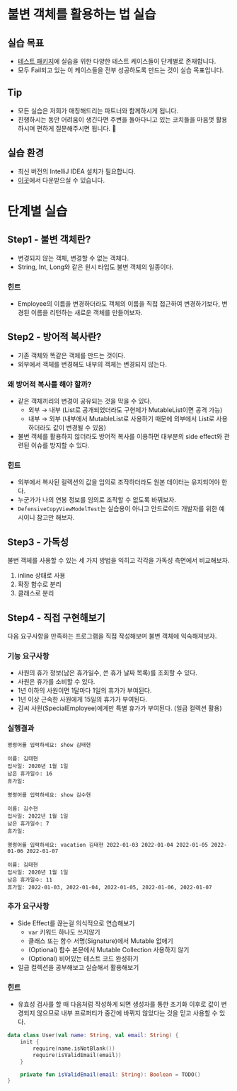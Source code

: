 # 불변 객체를 활용하는 법 실습

## 실습 목표

- [​테스트 패키지](https://github.com/next-step/edu-concert-immutable/tree/main/src/test/kotlin/camp/nextstep/edu/immutable)에 실습을 위한 다양한 테스트 케이스들이 단계별로 존재합니다.
- 모두 Fail되고 있는 이 케이스들을 전부 성공하도록 만드는 것이 실습 목표입니다.

## Tip

- 모든 실습은 저희가 매칭해드리는 파트너와 함께하시게 됩니다.
- 진행하시는 동안 어려움이 생긴다면 주변을 돌아다니고 있는 코치들을 마음껏 활용하시며 편하게 질문해주시면 됩니다. 🙂

## 실습 환경

- 최신 버전의 IntelliJ IDEA 설치가 필요합니다.
- [이곳](https://www.jetbrains.com/ko-kr/idea/download/#section=mac)에서 다운받으실 수 있습니다.

# 단계별 실습

## Step1 - 불변 객체란?

- 변경되지 않는 객체, 변경할 수 없는 객체다.
- String, Int, Long와 같은 원시 타입도 불변 객체의 일종이다.

### 힌트

- Employee의 이름을 변경하더라도 객체의 이름을 직접 접근하여 변경하기보다, 변경된 이름을 리턴하는 새로운 객체를 만들어보자.

## Step2 - 방어적 복사란?

- 기존 객체와 똑같은 객체를 만드는 것이다.
- 외부에서 객체를 변경해도 내부의 객체는 변경되지 않는다.

### 왜 방어적 복사를 해야 할까?

- 같은 객체끼리의 변경이 공유되는 것을 막을 수 있다.
  - 외부 → 내부 (List로 공개되었더라도 구현체가 MutableList이면 공격 가능)
  - 내부 → 외부 (내부에서 MutableList로 사용하기 때문에 외부에서 List로 사용하더라도 값이 변경될 수 있음)
- 불변 객체를 활용하지 않더라도 방어적 복사를 이용하면 대부분의 side effect와 관련된 이슈를 방지할 수 있다.

### 힌트

- 외부에서 복사된 컬렉션의 값을 임의로 조작하더라도 원본 데이터는 유지되어야 한다.
- 누군가가 나의 연봉 정보를 임의로 조작할 수 없도록 바꿔보자.
- `DefensiveCopyViewModelTest`는 실습용이 아니고 안드로이드 개발자를 위한 예시이니 참고만 해보자.

## Step3 - 가독성

불변 객체를 사용할 수 있는 세 가지 방법을 익히고 각각을 가독성 측면에서 비교해보자.

1. inline 상태로 사용
2. 확장 함수로 분리
3. 클래스로 분리

## Step4 - 직접 구현해보기

다음 요구사항을 만족하는 프로그램을 직접 작성해보며 불변 객체에 익숙해져보자.

### 기능 요구사항

- 사원의 휴가 정보(남은 휴가일수, 쓴 휴가 날짜 목록)를 조회할 수 있다.
- 사원은 휴가를 소비할 수 있다.
- 1년 이하의 사원이면 1달마다 1일의 휴가가 부여된다.
- 1년 이상 근속한 사원에게 15일의 휴가가 부여된다.
- 김씨 사원(SpecialEmployee)에게만 특별 휴가가 부여된다. (일급 컬렉션 활용)

### 실행결과

```
명령어를 입력하세요: show 김태현

이름: 김태현
입사일: 2020년 1월 1일
남은 휴가일수: 16
휴가일:

명령어를 입력하세요: show 김수현

이름: 김수현
입사일: 2022년 1월 1일
남은 휴가일수: 7
휴가일:

명령어를 입력하세요: vacation 김태현 2022-01-03 2022-01-04 2022-01-05 2022-01-06 2022-01-07

이름: 김태현
입사일: 2020년 1월 1일
남은 휴가일수: 11
휴가일: 2022-01-03, 2022-01-04, 2022-01-05, 2022-01-06, 2022-01-07
```

### 추가 요구사항

- Side Effect를 끊는걸 의식적으로 연습해보기
    - `var` 키워드 하나도 쓰지않기
    - 클래스 또는 함수 서명(Signature)에서 Mutable 없애기
    - (Optional) 함수 본문에서 Mutable Collection 사용하지 않기
    - (Optional) 비어있는 테스트 코드 완성하기
- 일급 컬렉션을 공부해보고 실습해서 활용해보기

### 힌트

- 유효성 검사를 할 때 다음처럼 작성하게 되면 생성자를 통한 초기화 이후로 값이 변경되지 않으므로 내부 프로퍼티가 중간에 바뀌지 않았다는 것을 믿고 사용할 수 있다.

```kotlin
data class User(val name: String, val email: String) {
    init {
        require(name.isNotBlank())
        require(isValidEmail(email))
    }

    private fun isValidEmail(email: String): Boolean = TODO()
}
```
